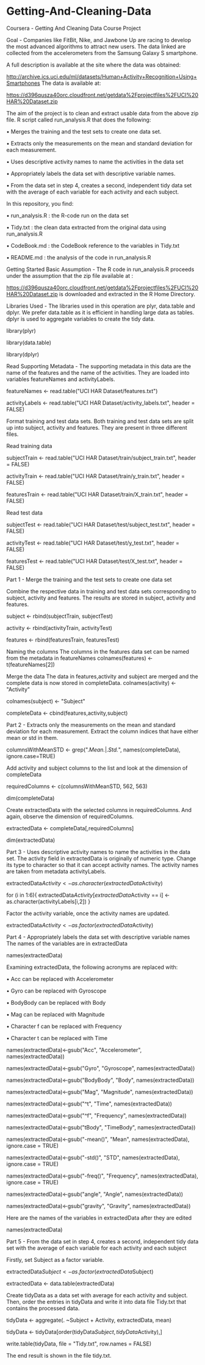 # Getting-And-Cleaning-Data
Coursera - Getting And Cleaning Data Course Project

Goal - Companies like FitBit, Nike, and Jawbone Up are racing to develop the most advanced algorithms to attract new users. 
The data linked are collected from the accelerometers from the Samsung Galaxy S smartphone. 

A full description is available at the site where the data was obtained: 

http://archive.ics.uci.edu/ml/datasets/Human+Activity+Recognition+Using+Smartphones
The data is available at:

https://d396qusza40orc.cloudfront.net/getdata%2Fprojectfiles%2FUCI%20HAR%20Dataset.zip

The aim of the project is to clean and extract usable data from the above zip file. R script called run_analysis.R that does the following:

•	Merges the training and the test sets to create one data set.

•	Extracts only the measurements on the mean and standard deviation for each measurement. 

•	Uses descriptive activity names to name the activities in the data set

•	Appropriately labels the data set with descriptive variable names. 

•	From the data set in step 4, creates a second, independent tidy data set with the average of each variable for each activity and each subject.

In this repository, you find:

•	run_analysis.R : the R-code run on the data set

•	Tidy.txt : the clean data extracted from the original data using run_analysis.R

•	CodeBook.md : the CodeBook reference to the variables in Tidy.txt

•	README.md : the analysis of the code in run_analysis.R

Getting Started
Basic Assumption - The R code in run_analysis.R proceeds under the assumption that the zip file available at :

https://d396qusza40orc.cloudfront.net/getdata%2Fprojectfiles%2FUCI%20HAR%20Dataset.zip is downloaded and extracted in the R Home Directory.

Libraries Used - The libraries used in this operation are plyr, data.table and dplyr. We prefer data.table as it is efficient in handling large data as tables. dplyr is used to aggregate variables to create the tidy data.

library(plyr)

library(data.table)

library(dplyr)

Read Supporting Metadata - The supporting metadata in this data are the name of the features and the name of the activities. They are loaded into variables featureNames and activityLabels.

featureNames <- read.table("UCI HAR Dataset/features.txt")

activityLabels <- read.table("UCI HAR Dataset/activity_labels.txt", header = FALSE)

Format training and test data sets. Both training and test data sets are split up into subject, activity and features. They are present in three different files. 

Read training data

subjectTrain <- read.table("UCI HAR Dataset/train/subject_train.txt", header = FALSE)

activityTrain <- read.table("UCI HAR Dataset/train/y_train.txt", header = FALSE)

featuresTrain <- read.table("UCI HAR Dataset/train/X_train.txt", header = FALSE)

Read test data

subjectTest <- read.table("UCI HAR Dataset/test/subject_test.txt", header = FALSE)

activityTest <- read.table("UCI HAR Dataset/test/y_test.txt", header = FALSE)

featuresTest <- read.table("UCI HAR Dataset/test/X_test.txt", header = FALSE)


Part 1 - Merge the training and the test sets to create one data set

Combine the respective data in training and test data sets corresponding to subject, activity and features. The results are stored in subject, activity and features.

subject <- rbind(subjectTrain, subjectTest)

activity <- rbind(activityTrain, activityTest)

features <- rbind(featuresTrain, featuresTest)

Naming the columns
The columns in the features data set can be named from the metadata in featureNames
colnames(features) <- t(featureNames[2])

Merge the data
The data in features,activity and subject are merged and the complete data is now stored in completeData.
colnames(activity) <- "Activity"

colnames(subject) <- "Subject"

completeData <- cbind(features,activity,subject)


Part 2 - Extracts only the measurements on the mean and standard deviation for each measurement. Extract the column indices that have either mean or std in them.

columnsWithMeanSTD <- grep(".*Mean.*|.*Std.*", names(completeData), ignore.case=TRUE)

Add activity and subject columns to the list and look at the dimension of completeData 

requiredColumns <- c(columnsWithMeanSTD, 562, 563)

dim(completeData)

Create extractedData with the selected columns in requiredColumns. And again, observe the dimension of requiredColumns. 

extractedData <- completeData[,requiredColumns]

dim(extractedData)


Part 3 - Uses descriptive activity names to name the activities in the data set. The activity field in extractedData is originally of numeric type. Change its type to character so that it can accept activity names. The activity names are taken from metadata activityLabels.

extractedData$Activity <- as.character(extractedData$Activity)

for (i in 1:6){
extractedData$Activity[extractedData$Activity == i] <- as.character(activityLabels[i,2])
}

Factor the activity variable, once the activity names are updated.

extractedData$Activity <- as.factor(extractedData$Activity)


Part 4 - Appropriately labels the data set with descriptive variable names
The names of the variables are in extractedData 

names(extractedData)

Examining extractedData, the following acronyms are replaced with:

•	Acc can be replaced with Accelerometer

•	Gyro can be replaced with Gyroscope

•	BodyBody can be replaced with Body

•	Mag can be replaced with Magnitude

•	Character f can be replaced with Frequency

•	Character t can be replaced with Time

names(extractedData)<-gsub("Acc", "Accelerometer", names(extractedData))

names(extractedData)<-gsub("Gyro", "Gyroscope", names(extractedData))

names(extractedData)<-gsub("BodyBody", "Body", names(extractedData))

names(extractedData)<-gsub("Mag", "Magnitude", names(extractedData))

names(extractedData)<-gsub("^t", "Time", names(extractedData))

names(extractedData)<-gsub("^f", "Frequency", names(extractedData))

names(extractedData)<-gsub("tBody", "TimeBody", names(extractedData))

names(extractedData)<-gsub("-mean()", "Mean", names(extractedData), ignore.case = TRUE)

names(extractedData)<-gsub("-std()", "STD", names(extractedData), ignore.case = TRUE)

names(extractedData)<-gsub("-freq()", "Frequency", names(extractedData), ignore.case = TRUE)

names(extractedData)<-gsub("angle", "Angle", names(extractedData))

names(extractedData)<-gsub("gravity", "Gravity", names(extractedData))


Here are the names of the variables in extractedData after they are edited

names(extractedData)


Part 5 - From the data set in step 4, creates a second, independent tidy data set with the average of each variable for each activity and each subject

Firstly, set Subject as a factor variable. 

extractedData$Subject <- as.factor(extractedData$Subject)

extractedData <- data.table(extractedData)

Create tidyData as a data set with average for each activity and subject. Then, order the entries in tidyData and write it into data file Tidy.txt that contains the processed data.

tidyData <- aggregate(. ~Subject + Activity, extractedData, mean)

tidyData <- tidyData[order(tidyData$Subject,tidyData$Activity),]

write.table(tidyData, file = "Tidy.txt", row.names = FALSE)

The end result is shown in the file tidy.txt.

